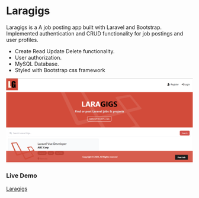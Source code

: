 
# Laragigs

Laragigs is a A job posting app built with Laravel and Bootstrap. Implemented authentication and CRUD functionality for job postings and user profiles.

- Create Read Update Delete functionality.
- User authorization.
- MySQL Database.
- Styled with Bootstrap css framework
<img src="./public/images/laragigs.png" />

### Live Demo
<a href="https://www.laragigs.ashoemakerdev.com" target="_blank">Laragigs</a>
